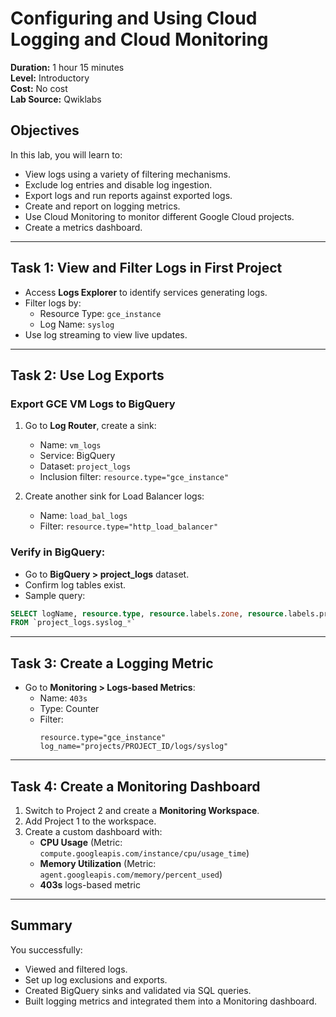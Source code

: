 # Configuring and Using Cloud Logging and Cloud Monitoring

**Duration:** 1 hour 15 minutes  
**Level:** Introductory  
**Cost:** No cost  
**Lab Source:** Qwiklabs

## Objectives

In this lab, you will learn to:

- View logs using a variety of filtering mechanisms.
- Exclude log entries and disable log ingestion.
- Export logs and run reports against exported logs.
- Create and report on logging metrics.
- Use Cloud Monitoring to monitor different Google Cloud projects.
- Create a metrics dashboard.

---

## Task 1: View and Filter Logs in First Project

- Access **Logs Explorer** to identify services generating logs.
- Filter logs by:
  - Resource Type: `gce_instance`
  - Log Name: `syslog`
- Use log streaming to view live updates.

---

## Task 2: Use Log Exports

### Export GCE VM Logs to BigQuery

1. Go to **Log Router**, create a sink:
   - Name: `vm_logs`
   - Service: BigQuery
   - Dataset: `project_logs`
   - Inclusion filter: `resource.type="gce_instance"`

2. Create another sink for Load Balancer logs:
   - Name: `load_bal_logs`
   - Filter: `resource.type="http_load_balancer"`

### Verify in BigQuery:
- Go to **BigQuery > project_logs** dataset.
- Confirm log tables exist.
- Sample query:
```sql
SELECT logName, resource.type, resource.labels.zone, resource.labels.project_id
FROM `project_logs.syslog_*`
```

---

## Task 3: Create a Logging Metric

- Go to **Monitoring > Logs-based Metrics**:
  - Name: `403s`
  - Type: Counter
  - Filter:
    ```
    resource.type="gce_instance"
    log_name="projects/PROJECT_ID/logs/syslog"
    ```

---

## Task 4: Create a Monitoring Dashboard

1. Switch to Project 2 and create a **Monitoring Workspace**.
2. Add Project 1 to the workspace.
3. Create a custom dashboard with:
   - **CPU Usage** (Metric: `compute.googleapis.com/instance/cpu/usage_time`)
   - **Memory Utilization** (Metric: `agent.googleapis.com/memory/percent_used`)
   - **403s** logs-based metric

---

## Summary

You successfully:

- Viewed and filtered logs.
- Set up log exclusions and exports.
- Created BigQuery sinks and validated via SQL queries.
- Built logging metrics and integrated them into a Monitoring dashboard.
